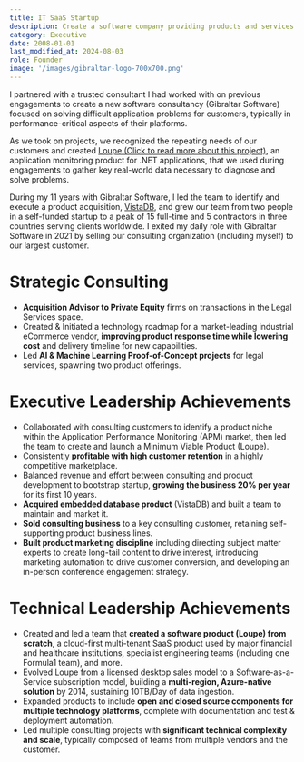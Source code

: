 ```yaml
---
title: IT SaaS Startup
description: Create a software company providing products and services for solving hard performance, availability, and scalability problems.
category: Executive
date: 2008-01-01
last_modified_at: 2024-08-03
role: Founder
image: '/images/gibraltar-logo-700x700.png'
---
```


I partnered with a trusted consultant I had worked with on previous engagements to create a new software consultancy (Gibraltar Software) focused on solving difficult application problems for customers, typically in performance-critical aspects of their platforms.  

As we took on projects, we recognized the repeating needs of our customers and created [Loupe (Click to read more about this project)](/work/loupe), an application monitoring product for .NET applications, that we used during engagements to gather key real-world data necessary to diagnose and solve problems.

During my 11 years with Gibraltar Software, I led the team to identify and execute a product acquisition, [VistaDB](https://vistadb.com), and grew our team from two people in a self-funded startup to a peak of 15 full-time and 5 contractors in three countries serving clients worldwide.  I exited my daily role with Gibraltar Software in 2021 by selling our consulting organization (including myself) to our largest customer.

# Strategic Consulting

* **Acquisition Advisor to Private Equity** firms on transactions in the Legal Services space.
* Created & Initiated a technology roadmap for a market-leading industrial eCommerce vendor, **improving product response time while lowering cost** and delivery timeline for new capabilities.
* Led **AI & Machine Learning Proof-of-Concept projects** for legal services, spawning two product offerings.

# Executive Leadership Achievements

* Collaborated with consulting customers to identify a product niche within the Application Performance Monitoring (APM) market, then led the team to create and launch a Minimum Viable Product (Loupe).
* Consistently **profitable with high customer retention** in a highly competitive marketplace.
* Balanced revenue and effort between consulting and product development to bootstrap startup, **growing the business 20% per year** for its first 10 years.
* **Acquired embedded database product** (VistaDB) and built a team to maintain and market it.
* **Sold consulting business** to a key consulting customer, retaining self-supporting product business lines.
* **Built product marketing discipline** including directing subject matter experts to create long-tail content to drive interest, introducing marketing automation to drive customer conversion, and developing an in-person conference engagement strategy.

# Technical Leadership Achievements

* Created and led a team that **created a software product (Loupe) from scratch**, a cloud-first multi-tenant SaaS product used by major financial and healthcare institutions, specialist engineering teams (including one Formula1 team), and more.
* Evolved Loupe from a licensed desktop sales model to a Software-as-a-Service subscription model, building a **multi-region, Azure-native solution** by 2014, sustaining 10TB/Day of data ingestion.
* Expanded products to include **open and closed source components for multiple technology platforms**, complete with documentation and test & deployment automation.
* Led multiple consulting projects with **significant technical complexity and scale**, typically composed of teams from multiple vendors and the customer.